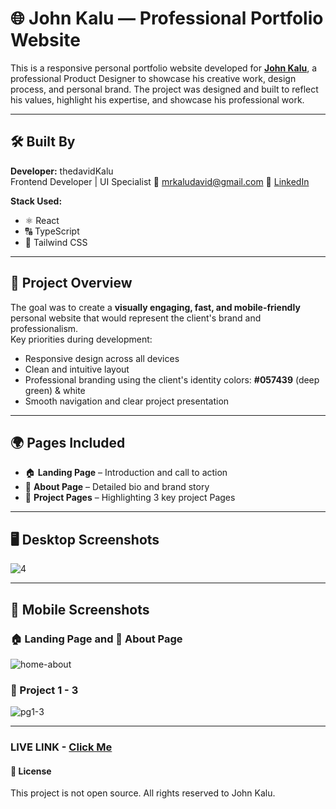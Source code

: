 # 🌐 John Kalu — Professional Portfolio Website

This is a responsive personal portfolio website developed for [**John Kalu**](https://www.linkedin.com/in/john-kalu-962357230), a professional Product Designer to showcase his creative work, design process, and personal brand. The project was designed and built to reflect his values, highlight his expertise, and showcase his professional work.

---

## 🛠 Built By

**Developer:** thedavidKalu  
Frontend Developer | UI Specialist
📧 mrkaludavid@gmail.com
🔗 [LinkedIn](https://www.linkedin.com/in/kalu-david-a2771723a/)

**Stack Used:**
- ⚛️ React
- 🔠 TypeScript  
- 🎨 Tailwind CSS 

---

## 🎯 Project Overview

The goal was to create a **visually engaging, fast, and mobile-friendly** personal website that would represent the client's brand and professionalism.  
Key priorities during development:

- Responsive design across all devices
- Clean and intuitive layout
- Professional branding using the client's identity colors: **#057439** (deep green) & white
- Smooth navigation and clear project presentation

---

## 🌍 Pages Included

- 🏠 **Landing Page** – Introduction and call to action  
- 👤 **About Page** – Detailed bio and brand story  
- 📂 **Project Pages** – Highlighting 3 key project Pages 

---

## 🖥️ Desktop Screenshots
![4](https://github.com/user-attachments/assets/b2b0fc4c-03d3-438d-b6d5-a635989f55a9)

---

## 📱 Mobile Screenshots

### 🏠 Landing Page and 👤 About Page 
![home-about](https://github.com/user-attachments/assets/175938e4-66ed-4a86-b1da-5ac3929abd7d)


### 💼 Project 1  - 3
![pg1-3](https://github.com/user-attachments/assets/6c39ef37-b090-474b-88b2-7c2f94dcb3c8)

---

### LIVE LINK - [Click Me](https://john-kalu.vercel.app/)
#### 📜 License
This project is not open source.
All rights reserved to John Kalu.
